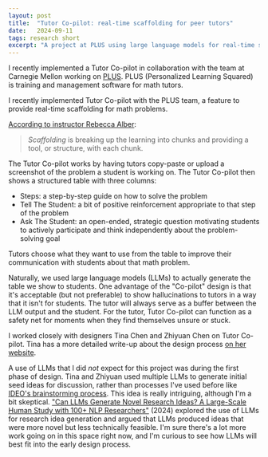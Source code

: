 ```yaml
---
layout: post
title:  "Tutor Co-pilot: real-time scaffolding for peer tutors"
date:   2024-09-11
tags: research short
excerpt: "A project at PLUS using large language models for real-time support."
---
```


I recently implemented a Tutor Co-pilot in collaboration with the team at Carnegie Mellon working on [PLUS](https://www.tutors.plus/en/). PLUS (Personalized Learning Squared) is training and management software for math tutors.

I recently implemented Tutor Co-pilot with the PLUS team, a feature to provide real-time scaffolding for math problems.

[According to instructor Rebecca Alber](https://www.edutopia.org/blog/scaffolding-lessons-six-strategies-rebecca-alber):

> _Scaffolding_ is breaking up the learning into chunks and providing a tool, or structure, with each chunk.

The Tutor Co-pilot works by having tutors copy-paste or upload a screenshot of the problem a student is working on. The Tutor Co-pilot then shows a structured table with three columns:
 - Steps: a step-by-step guide on how to solve the problem
 - Tell The Student: a bit of positive reinforcement appropriate to that step of the problem
 - Ask The Student: an open-ended, strategic question motivating students to actively participate and think independently about the problem-solving goal

Tutors choose what they want to use from the table to improve their communication with students about that math problem.

Naturally, we used large language models (LLMs) to actually generate the table we show to students.
One advantage of the "Co-pilot" design is that it's acceptable (but not preferable) to show hallucinations to tutors in a way that it isn't for students. The tutor will always serve as a buffer between the LLM output and the student.
For the tutor, Tutor Co-pilot can function as a safety net for moments when they find themselves unsure or stuck.

I worked closely with designers Tina Chen and Zhiyuan Chen on Tutor Co-pilot. Tina has a more detailed write-up about the design process [on her website](https://www.tinachen.work/tutor-co-pilot).

A use of LLMs that I did _not_ expect for this project was during the first phase of design. Tina and Zhiyuan used multiple LLMs to generate initial seed ideas for discussion, rather than processes I've used before like [IDEO's brainstorming process](https://www.ideou.com/pages/brainstorming).
This idea is really intriguing, although I'm a bit skeptical.
["Can LLMs Generate Novel Research Ideas? A Large-Scale Human Study with 100+ NLP Researchers"](https://arxiv.org/abs/2409.04109) (2024) explored the use of LLMs for research idea generation and argued that LLMs produced ideas that were more novel but less technically feasible.
I'm sure there's a lot more work going on in this space right now, and I'm curious to see how LLMs will best fit into the early design process.
